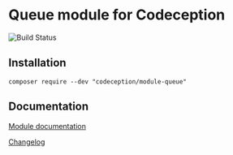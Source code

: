 # Queue module for Codeception

![Build Status](https://github.com/Codeception/module-queue/workflows/CI/badge.svg)

## Installation

```
composer require --dev "codeception/module-queue"
```

## Documentation

[Module documentation](https://codeception.com/docs/modules/Queue)

[Changelog](https://github.com/Codeception/module-queue/releases)
